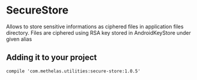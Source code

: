 # SecureStore
Allows to store sensitive informations as ciphered files in application files directory.  Files are ciphered using RSA key stored in AndroidKeyStore under given alias

## Adding it to your project

    compile 'com.methelas.utilities:secure-store:1.0.5'
